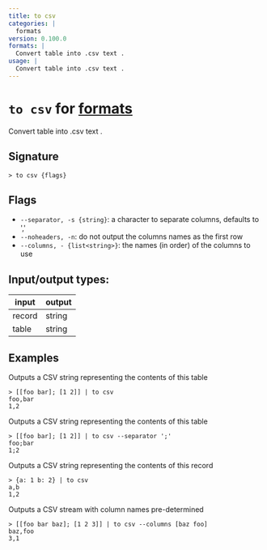 ```yaml
---
title: to csv
categories: |
  formats
version: 0.100.0
formats: |
  Convert table into .csv text .
usage: |
  Convert table into .csv text .
---
```

<!-- This file is automatically generated. Please edit the command in https://github.com/nushell/nushell instead. -->

# `to csv` for [formats](/commands/categories/formats.md)

<div class='command-title'>Convert table into .csv text .</div>

## Signature

```> to csv {flags} ```

## Flags

 -  `--separator, -s {string}`: a character to separate columns, defaults to ','
 -  `--noheaders, -n`: do not output the columns names as the first row
 -  `--columns, - {list<string>}`: the names (in order) of the columns to use


## Input/output types:

| input  | output |
| ------ | ------ |
| record | string |
| table  | string |
## Examples

Outputs a CSV string representing the contents of this table
```nu
> [[foo bar]; [1 2]] | to csv
foo,bar
1,2

```

Outputs a CSV string representing the contents of this table
```nu
> [[foo bar]; [1 2]] | to csv --separator ';'
foo;bar
1;2

```

Outputs a CSV string representing the contents of this record
```nu
> {a: 1 b: 2} | to csv
a,b
1,2

```

Outputs a CSV stream with column names pre-determined
```nu
> [[foo bar baz]; [1 2 3]] | to csv --columns [baz foo]
baz,foo
3,1

```

